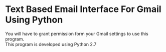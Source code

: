 # Text Based Email Interface For Gmail Using Python

You will have to grant permission form your Gmail settings to use this program.  
This program is developed using Python 2.7  
